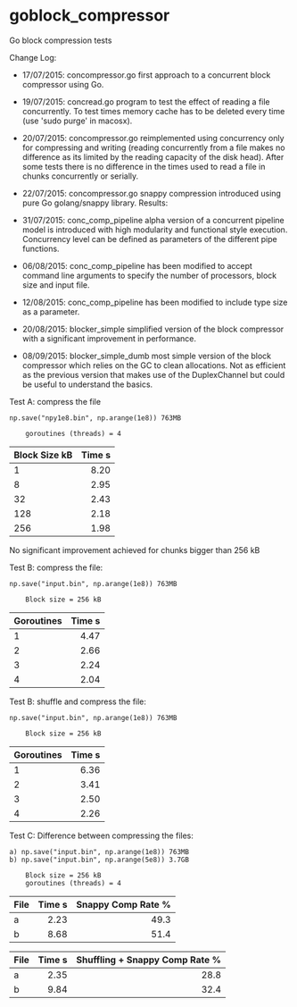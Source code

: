 # goblock_compressor
Go block compression tests

Change Log:

* 17/07/2015: concompressor.go first approach to a concurrent block compressor using Go.

* 19/07/2015: concread.go program to test the effect of reading a file concurrently. To test times memory cache has to be deleted every time (use 'sudo purge' in macosx).
 
* 20/07/2015: concompressor.go reimplemented using concurrency only for compressing and writing (reading concurrently from a file makes no difference as its limited by the reading capacity of the disk head). After some tests there is no difference in the times used to read a file in chunks concurrently or serially. 

* 22/07/2015: concompressor.go snappy compression introduced using pure Go golang/snappy library. Results:

* 31/07/2015: conc_comp_pipeline alpha version of a concurrent pipeline model is introduced with high modularity and functional style execution. Concurrency level can be defined as parameters of the different pipe functions.

* 06/08/2015: conc_comp_pipeline has been modified to accept command line arguments to specify the number of processors, block size and input file.

* 12/08/2015: conc_comp_pipeline has been modified to include type size as a parameter.

* 20/08/2015: blocker_simple simplified version of the block compressor with a significant improvement in performance.

* 08/09/2015: blocker_simple_dumb most simple version of the block compressor which relies on the GC to clean allocations. Not as efficient as the previous version that makes use of the DuplexChannel but could be useful to understand the basics.

Test A: compress the file

    np.save("npy1e8.bin", np.arange(1e8)) 763MB

        goroutines (threads) = 4

| Block  Size  kB | Time s  |
| --------------- | -------:|
| 1               | 8.20    |
| 8               | 2.95    |
| 32              | 2.43    |
| 128             | 2.18    |
| 256             | 1.98    |

No significant improvement achieved for chunks bigger than 256 kB

Test B: compress the file:

    np.save("input.bin", np.arange(1e8)) 763MB
 
        Block size = 256 kB

| Goroutines      | Time s  |
| --------------- | -------:|
| 1               | 4.47    |
| 2               | 2.66    |
| 3               | 2.24    |
| 4               | 2.04    |

Test B: shuffle and compress the file:

    np.save("input.bin", np.arange(1e8)) 763MB
 
        Block size = 256 kB

| Goroutines      | Time s  |
| --------------- | -------:|
| 1               | 6.36    |
| 2               | 3.41    |
| 3               | 2.50    |
| 4               | 2.26    |


Test C: Difference between compressing the files:

    a) np.save("input.bin", np.arange(1e8)) 763MB
    b) np.save("input.bin", np.arange(5e8)) 3.7GB

        Block size = 256 kB
        goroutines (threads) = 4

| File      | Time s  | Snappy Comp Rate %  |
| --------- | -------:| -------------------:|
| a         | 2.23    | 49.3                |
| b         | 8.68    | 51.4                |


| File      | Time s  | Shuffling + Snappy Comp Rate %  |
| --------- | -------:|--------------------------------:|
| a         | 2.35    | 28.8                            |
| b         | 9.84    | 32.4                            |

